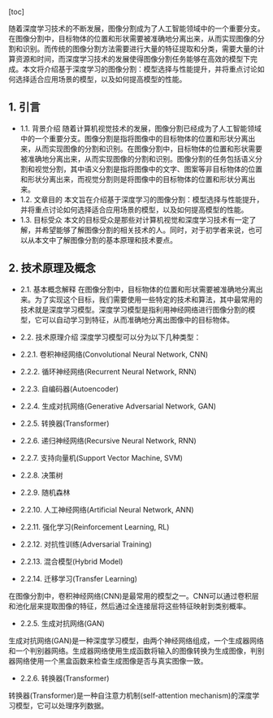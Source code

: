 
[toc]                    
                
                
随着深度学习技术的不断发展，图像分割成为了人工智能领域中的一个重要分支。在图像分割中，目标物体的位置和形状需要被准确地分离出来，从而实现图像的分割和识别。而传统的图像分割方法需要进行大量的特征提取和分类，需要大量的计算资源和时间，而深度学习技术的发展使得图像分割任务能够在高效的模型下完成。本文将介绍基于深度学习的图像分割：模型选择与性能提升，并将重点讨论如何选择适合应用场景的模型，以及如何提高模型的性能。

## 1. 引言

- 1.1. 背景介绍
随着计算机视觉技术的发展，图像分割已经成为了人工智能领域中的一个重要分支。图像分割是指将图像中的目标物体的位置和形状分离出来，从而实现图像的分割和识别。在图像分割中，目标物体的位置和形状需要被准确地分离出来，从而实现图像的分割和识别。图像分割的任务包括语义分割和视觉分割，其中语义分割是指将图像中的文字、图案等非目标物体的位置和形状分离出来，而视觉分割则是将图像中的目标物体的位置和形状分离出来。
- 1.2. 文章目的
本文旨在介绍基于深度学习的图像分割：模型选择与性能提升，并将重点讨论如何选择适合应用场景的模型，以及如何提高模型的性能。
- 1.3. 目标受众
本文的目标受众是那些对计算机视觉和深度学习技术有一定了解，并希望能够了解图像分割的相关技术的人。同时，对于初学者来说，也可以从本文中了解图像分割的基本原理和技术要点。

## 2. 技术原理及概念

- 2.1. 基本概念解释
在图像分割中，目标物体的位置和形状需要被准确地分离出来。为了实现这个目标，我们需要使用一些特定的技术和算法，其中最常用的技术就是深度学习模型。深度学习模型是指利用神经网络进行图像分割的模型，它可以自动学习到特征，从而准确地分离出图像中的目标物体。
- 2.2. 技术原理介绍
深度学习模型可以分为以下几种类型：

- 2.2.1. 卷积神经网络(Convolutional Neural Network, CNN)

- 2.2.2. 循环神经网络(Recurrent Neural Network, RNN)

- 2.2.3. 自编码器(Autoencoder)

- 2.2.4. 生成对抗网络(Generative Adversarial Network, GAN)

- 2.2.5. 转换器(Transformer)

- 2.2.6. 递归神经网络(Recursive Neural Network, RNN)

- 2.2.7. 支持向量机(Support Vector Machine, SVM)

- 2.2.8. 决策树

- 2.2.9. 随机森林

- 2.2.10. 人工神经网络(Artificial Neural Network, ANN)

- 2.2.11. 强化学习(Reinforcement Learning, RL)

- 2.2.12. 对抗性训练(Adversarial Training)

- 2.2.13. 混合模型(Hybrid Model)

- 2.2.14. 迁移学习(Transfer Learning)

在图像分割中，卷积神经网络(CNN)是最常用的模型之一。CNN可以通过卷积层和池化层来提取图像的特征，然后通过全连接层将这些特征映射到类别概率。

- 2.2.5. 生成对抗网络(GAN)

生成对抗网络(GAN)是一种深度学习模型，由两个神经网络组成，一个生成器网络和一个判别器网络。生成器网络使用生成函数将输入的图像转换为生成图像，判别器网络使用一个黑盒函数来检查生成图像是否与真实图像一致。

- 2.2.6. 转换器(Transformer)

转换器(Transformer)是一种自注意力机制(self-attention mechanism)的深度学习模型，它可以处理序列数据。

